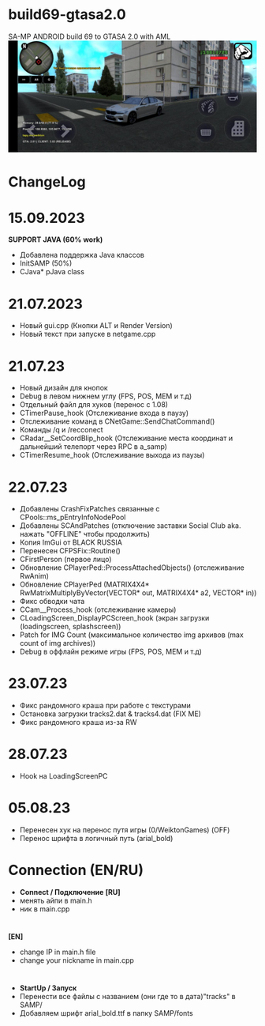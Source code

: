 # build69-gtasa2.0
SA-MP ANDROID build 69 to GTASA 2.0 with AML
![msg6385958517-43711](https://raw.githubusercontent.com/tayk14/build4-gta-samp-aml-2.0v/main/images/261042880-8d4f8c81-06d6-42a1-9847-c1758c7889df.jpg)


# ChangeLog

# 15.09.2023
**SUPPORT JAVA (60% work)**
- Добавлена поддержка Java классов
- InitSAMP (50%)
- CJava* pJava class

# 21.07.2023
- Новый gui.cpp (Кнопки ALT и Render Version)
- Новый текст при запуске в netgame.cpp

# 21.07.23
- Новый дизайн для кнопок
- Debug в левом нижнем углу (FPS, POS, MEM и т.д)
- Отдельный файл для хуков (перенос с 1.08)
- CTimerPause_hook (Отслеживание входа в паузу)
- Отслеживание команд в CNetGame::SendChatCommand()
- Команды /q и /recconect
- CRadar__SetCoordBlip_hook (Отслеживание места координат и дальнейший
                                                                             телепорт через RPC в a_samp)
- CTimerResume_hook (Отслеживание выхода из паузы)

# 22.07.23
- Добавлены CrashFixPatches связанные с CPools::ms_pEntryInfoNodePool
- Добавлены SCAndPatches (отключение заставки Social Club
                                                           aka. нажать "OFFLINE" чтобы продолжить)
- Копия ImGui от BLACK RUSSIA
- Перенесен CFPSFix::Routine()
- CFirstPerson (первое лицо)
- Обновление CPlayerPed::ProcessAttachedObjects() (отслеживание RwAnim)
- Обновление CPlayerPed (MATRIX4X4* RwMatrixMultiplyByVector(VECTOR* out, MATRIX4X4* a2, VECTOR* in))
- Фикс обводки чата
- CCam__Process_hook (отслеживание камеры)
- CLoadingScreen_DisplayPCScreen_hook (экран загрузки (loadingscreen, splashscreen))
- Patch for IMG Count (максимальное количество img архивов (max count of img archives))
- Debug в оффлайн режиме игры (FPS, POS, MEM и т.д)

# 23.07.23
- Фикс рандомного краша при работе с текстурами
- Остановка загрузки tracks2.dat & tracks4.dat (FIX ME)
- Фикс рандомного краша из-за RW

# 28.07.23
- Hook на LoadingScreenPC

# 05.08.23
- Перенесен хук на перенос путя игры (0/WeiktonGames) (OFF)
- Перенос шрифта в логичный путь (arial_bold)

# Connection (EN/RU)
- **Сonnect / Подключение**
**[RU]**
- менять айпи в main.h
- ник в main.cpp
#
**[EN]**
- change IP in main.h file
- change your nickname in main.cpp
#
- **StartUp / Запуск**
- Перенести все файлы с названием  (они где то в дата)"tracks" в SAMP/
- Добавляем шрифт arial_bold.ttf в папку SAMP/fonts

